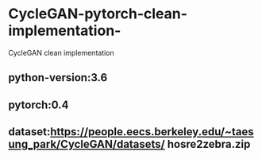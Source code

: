 # CycleGAN-pytorch-clean-implementation-
CycleGAN clean  implementation

## python-version:3.6
## pytorch:0.4
## dataset:https://people.eecs.berkeley.edu/~taesung_park/CycleGAN/datasets/    hosre2zebra.zip

